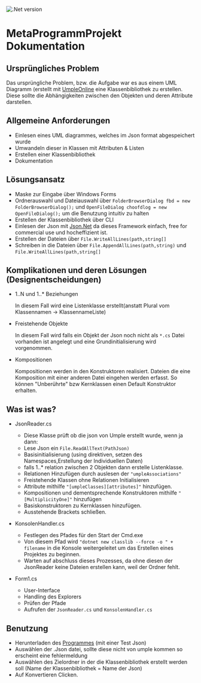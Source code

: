 ![.Net version ](https://img.shields.io/badge/.NET-5.0-blue)
# MetaProgrammProjekt Dokumentation

## Ursprüngliches Problem
Das ursprüngliche Problem, bzw. die Aufgabe war es aus einem UML Diagramm (erstellt mit [UmpleOnline](https://cruise.umple.org/umpleonline/) eine Klassenbibliothek zu erstellen.
Diese sollte die Abhängigkeiten zwischen den Objekten und deren Attribute darstellen.

## Allgemeine Anforderungen
- Einlesen eines UML diagrammes, welches im Json format abgespeichert wurde
- Umwandeln dieser in Klassen mit Attributen & Listen
- Erstellen einer Klassenbibliothek
- Dokumentation

## Lösungsansatz 
- Maske zur Eingabe über Windows Forms
- Ordnerauswahl und Dateiauswahl über `FolderBrowserDialog fbd = new FolderBrowserDialog();` und `OpenFileDialog choofdlog = new OpenFileDialog();` um die Benutzung intuitiv zu halten
- Erstellen der Klassenbibliothek über CLI
- Einlesen der Json mit [Json.Net](https://www.newtonsoft.com/json) da dieses Framework einfach, free for commercial use und hocheffizient ist.
- Erstellen der Dateien über `File.WriteAllLines(path,string[]`
- Schreiben in die Dateien über `File.AppendAllLines(path,string)` und `File.WriteAllLines(path,string[]`

## Komplikationen und deren Lösungen (Designentscheidungen)
- 1..N und 1..* Beziehungen

  In diesem Fall wird eine Listenklasse erstellt(anstatt Plural vom Klassennamen -> KlassennameListe)

- Freistehende Objekte

  In diesem Fall wird falls ein Objekt der Json noch nicht als `*.cs` Datei vorhanden ist angelegt und eine Grundinitialisierung wird vorgenommen.

- Kompositionen

  Kompositionen werden in den Konstruktoren realisiert. Dateien die eine Komposition mit einer anderen Datei eingehen werden erfasst. So können "Unberührte" bzw Kernklassen
einen Default Konstruktor erhalten.

## Was ist was?

- JsonReader.cs
  - Diese Klasse prüft ob die json von Umple erstellt wurde, wenn ja dann:
  - Lese Json ein `File.ReadAllText(PathJson)`
  - Basisinitialisierung (using direktiven, setzen des Namespaces,Erstellung der Individuellen Daten)
  - falls 1..* relation zwischen 2 Objekten dann erstelle Listenklasse.
  - Relationen Hinzufügen durch auslesen der `"umpleAssociations"`
  - Freistehende Klassen ohne Relationen Initialisieren
  - Attribute mithilfe `"[umpleClasses][attributes]"` hinzufügen.
  - Kompositionen und dementsprechende Konstruktoren mithilfe `"[MultiplicityOne]"` hinzufügen
  - Basiskonstruktoren zu Kernklassen hinzufügen.
  - Ausstehende Brackets schließen.

- KonsolenHandler.cs
  - Festlegen des Pfades für den Start der Cmd.exe
  - Von diesem Pfad wird `"dotnet new classlib --force -o " + filename` in die Konsole weitergeleitet um das Erstellen eines Projektes zu beginnen.
  - Warten auf abschluss dieses Prozesses, da ohne diesen der JsonReader keine Dateien erstellen kann, weil der Ordner fehlt.

- Form1.cs
  - User-Interface
  - Handling des Explorers
  - Prüfen der Pfade
  - Aufrufen der `JsonReader.cs` und `KonsolenHandler.cs`

## Benutzung
- Herunterladen des [Programmes](https://github.com/jimmymeister98/MetaProgrammProjekt/releases) (mit einer Test Json)
- Auswählen der .Json datei, sollte diese nicht von umple kommen so erscheint eine fehlermeldung
- Auswählen des Zielordner in der die Klassenbibliothek erstellt werden soll (Name der Klassenbibliothek = Name der Json)
- Auf Konvertieren Clicken.

